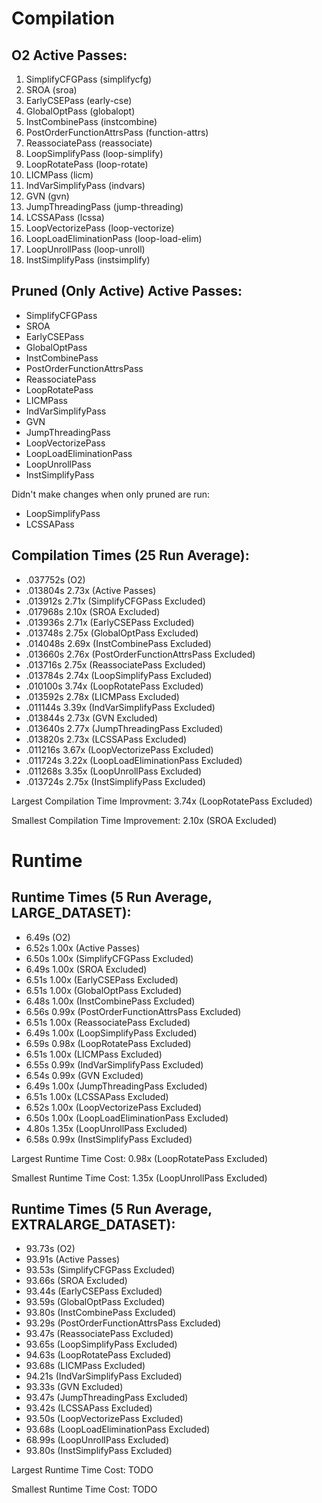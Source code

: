 # Compilation

## O2 Active Passes: 
1. SimplifyCFGPass (simplifycfg)
2. SROA (sroa)
3. EarlyCSEPass (early-cse)
4. GlobalOptPass (globalopt)
5. InstCombinePass (instcombine)
6. PostOrderFunctionAttrsPass (function-attrs)
7. ReassociatePass (reassociate)
8. LoopSimplifyPass (loop-simplify)
9. LoopRotatePass (loop-rotate)
10. LICMPass (licm)
11. IndVarSimplifyPass (indvars)
12. GVN (gvn)
13. JumpThreadingPass (jump-threading)
14. LCSSAPass (lcssa)
15. LoopVectorizePass (loop-vectorize)
16. LoopLoadEliminationPass (loop-load-elim)
17. LoopUnrollPass (loop-unroll)
18. InstSimplifyPass (instsimplify)

## Pruned (Only Active) Active Passes:
* SimplifyCFGPass
* SROA
* EarlyCSEPass
* GlobalOptPass
* InstCombinePass
* PostOrderFunctionAttrsPass
* ReassociatePass
* LoopRotatePass
* LICMPass
* IndVarSimplifyPass
* GVN
* JumpThreadingPass
* LoopVectorizePass
* LoopLoadEliminationPass
* LoopUnrollPass
* InstSimplifyPass

Didn't make changes when only pruned are run:
* LoopSimplifyPass
* LCSSAPass

## Compilation Times (25 Run Average):
* .037752s (O2)
* .013804s 2.73x (Active Passes)
* .013912s 2.71x (SimplifyCFGPass Excluded)
* .017968s 2.10x (SROA Excluded)
* .013936s 2.71x (EarlyCSEPass Excluded)
* .013748s 2.75x (GlobalOptPass Excluded)
* .014048s 2.69x (InstCombinePass Excluded)
* .013660s 2.76x (PostOrderFunctionAttrsPass Excluded)
* .013716s 2.75x (ReassociatePass Excluded)
* .013784s 2.74x (LoopSimplifyPass Excluded)
* .010100s 3.74x (LoopRotatePass Excluded)
* .013592s 2.78x (LICMPass Excluded)
* .011144s 3.39x (IndVarSimplifyPass Excluded)
* .013844s 2.73x (GVN Excluded)
* .013640s 2.77x (JumpThreadingPass Excluded)
* .013820s 2.73x (LCSSAPass Excluded)
* .011216s 3.67x (LoopVectorizePass Excluded)
* .011724s 3.22x (LoopLoadEliminationPass Excluded)
* .011268s 3.35x (LoopUnrollPass Excluded)
* .013724s 2.75x (InstSimplifyPass Excluded)

Largest Compilation Time Improvment: 3.74x (LoopRotatePass Excluded)

Smallest Compilation Time Improvement: 2.10x (SROA Excluded)

# Runtime

## Runtime Times (5 Run Average, LARGE_DATASET):
* 6.49s (O2)
* 6.52s 1.00x (Active Passes)
* 6.50s 1.00x (SimplifyCFGPass Excluded)
* 6.49s 1.00x (SROA Excluded)
* 6.51s 1.00x (EarlyCSEPass Excluded)
* 6.51s 1.00x (GlobalOptPass Excluded)
* 6.48s 1.00x (InstCombinePass Excluded)
* 6.56s 0.99x (PostOrderFunctionAttrsPass Excluded)
* 6.51s 1.00x (ReassociatePass Excluded)
* 6.49s 1.00x (LoopSimplifyPass Excluded)
* 6.59s 0.98x (LoopRotatePass Excluded)
* 6.51s 1.00x (LICMPass Excluded)
* 6.55s 0.99x (IndVarSimplifyPass Excluded)
* 6.54s 0.99x (GVN Excluded)
* 6.49s 1.00x (JumpThreadingPass Excluded)
* 6.51s 1.00x (LCSSAPass Excluded)
* 6.52s 1.00x (LoopVectorizePass Excluded)
* 6.50s 1.00x (LoopLoadEliminationPass Excluded)
* 4.80s 1.35x (LoopUnrollPass Excluded)
* 6.58s 0.99x (InstSimplifyPass Excluded)
 
Largest Runtime Time Cost: 0.98x (LoopRotatePass Excluded)

Smallest Runtime Time Cost: 1.35x (LoopUnrollPass Excluded)

## Runtime Times (5 Run Average, EXTRALARGE_DATASET):
* 93.73s (O2)
* 93.91s (Active Passes)
* 93.53s (SimplifyCFGPass Excluded)
* 93.66s (SROA Excluded)
* 93.44s (EarlyCSEPass Excluded)
* 93.59s (GlobalOptPass Excluded)
* 93.80s (InstCombinePass Excluded)
* 93.29s (PostOrderFunctionAttrsPass Excluded)
* 93.47s (ReassociatePass Excluded)
* 93.65s (LoopSimplifyPass Excluded)
* 94.63s (LoopRotatePass Excluded)
* 93.68s (LICMPass Excluded)
* 94.21s (IndVarSimplifyPass Excluded)
* 93.33s (GVN Excluded)
* 93.47s (JumpThreadingPass Excluded)
* 93.42s (LCSSAPass Excluded)
* 93.50s (LoopVectorizePass Excluded)
* 93.68s (LoopLoadEliminationPass Excluded)
* 68.99s (LoopUnrollPass Excluded)
* 93.80s (InstSimplifyPass Excluded)
 
Largest Runtime Time Cost: TODO

Smallest Runtime Time Cost: TODO
